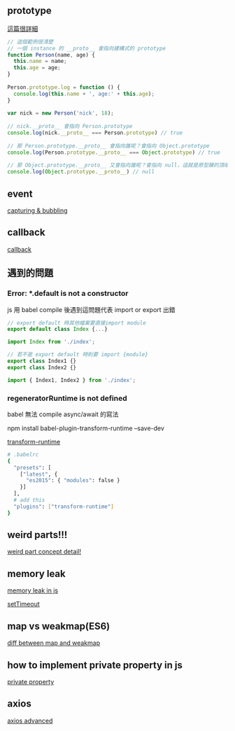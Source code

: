 ## prototype
[這篇很詳細](https://blog.techbridge.cc/2017/04/22/javascript-prototype/)

```js
// 這個範例很清楚
// 一個 instance 的 __proto__ 會指向建構式的 prototype
function Person(name, age) {
  this.name = name;
  this.age = age;
}
  
Person.prototype.log = function () {
  console.log(this.name + ', age:' + this.age);
}
  
var nick = new Person('nick', 18);
  
// nick.__proto__ 會指向 Person.prototype
console.log(nick.__proto__ === Person.prototype) // true
  
// 那 Person.prototype.__proto__ 會指向誰呢？會指向 Object.prototype
console.log(Person.prototype.__proto__ === Object.prototype) // true
  
// 那 Object.prototype.__proto__ 又會指向誰呢？會指向 null，這就是原型鍊的頂端了
console.log(Object.prototype.__proto__) // null
```

## event
[capturing & bubbling](https://blog.techbridge.cc/2017/07/15/javascript-event-propagation/)

## callback
[callback](http://eddychang.me/blog/javascript/83-js-callback.html)

## 遇到的問題
### Error: *.default is not a constructor
js 用 babel compile 後遇到這問題代表 import or export 出錯
```js
// export default 時其他檔案要直接import module
export default class Index {...}

import Index from './index';

// 若不是 export default 時則要 import {module}
export class Index1 {}
export class Index2 {}

import { Index1, Index2 } from './index';
```
### regeneratorRuntime is not defined
babel 無法 compile async/await 的寫法

npm install babel-plugin-transform-runtime –save-dev

[transform-runtime](https://calpa.me/2018/07/29/regenerator-runtime-is-not-defined)
```bash
# .babelrc
{
  "presets": [
    ["latest", {
      "es2015": { "modules": false }
    }]
  ],
  # add this
  "plugins": ["transform-runtime"]
}
```
## weird parts!!!
[weird part concept detail!](https://pjchender.blogspot.com/2016/07/javascript-frameworklibrary.html)

## memory leak
[memory leak in js](https://dzone.com/articles/eradicating-memory-leaks-in-javascript)

[setTimeout](https://stackoverflow.com/questions/14034107/does-javascript-setinterval-method-cause-memory-leak)

## map vs weakmap(ES6)
[diff between map and weakmap](https://stackoverflow.com/questions/15604168/whats-the-difference-between-es6-map-and-weakmap)

## how to implement private property in js
[private property](https://tw.twincl.com/javascript/*6937)

## axios
[axios advanced](http://coderlt.coding.me/2017/03/21/axios-api-md/)
